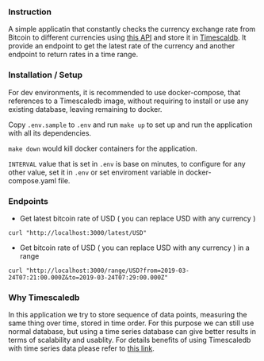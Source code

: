 ### Instruction

A simple applicatin that constantly checks the currency exchange rate from Bitcoin to different currencies using [this API](https://blockchain.info/ticker) and store it in [Timescaldb](https://github.com/timescale/timescaledb).
It provide an endpoint to get the latest rate of the currency and another endpoint to return rates in a time range.

### Installation / Setup

For dev environments, it is recommended to use docker-compose, that references to a Timescaledb image, without requiring to install or use any existing database, leaving remaining to docker.

Copy `.env.sample` to `.env` and run `make up` to set up and run the application with all its dependencies.

`make down` would kill docker containers for the application.

`INTERVAL` value that is set in `.env` is base on minutes, to configure for any other value, set it in `.env` or set enviroment variable in docker-compose.yaml file.


### Endpoints

- Get latest bitcoin rate of USD ( you can replace USD with any currency )

`curl "http://localhost:3000/latest/USD"`

- Get bitcoin rate of USD ( you can replace USD with any currency ) in a range

`curl "http://localhost:3000/range/USD?from=2019-03-24T07:21:00.000Z&to=2019-03-24T07:29:00.000Z"`


### Why Timescaledb

In this application we try to store sequence of data points, measuring the same thing over time, stored in time order. For this purpose we can still use normal database, but using a time series database can give better results in terms of scalability and usablity. For details benefits of using Timescaledb with time series data please refer to [this link](https://blog.timescale.com/what-the-heck-is-time-series-data-and-why-do-i-need-a-time-series-database-dcf3b1b18563/).
